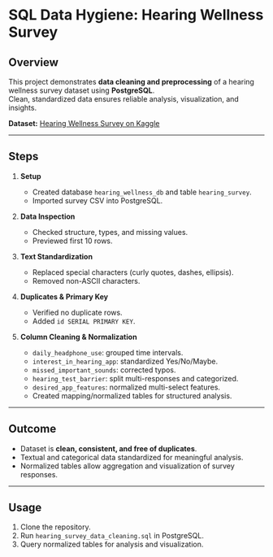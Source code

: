 # SQL Data Hygiene: Hearing Wellness Survey

## Overview
This project demonstrates **data cleaning and preprocessing** of a hearing wellness survey dataset using **PostgreSQL**.  
Clean, standardized data ensures reliable analysis, visualization, and insights.  

**Dataset:** [Hearing Wellness Survey on Kaggle](https://www.kaggle.com/datasets/adharshinikumar/2025-hearing-wellness-survey)

---

## Steps

1. **Setup**
   - Created database `hearing_wellness_db` and table `hearing_survey`.
   - Imported survey CSV into PostgreSQL.

2. **Data Inspection**
   - Checked structure, types, and missing values.
   - Previewed first 10 rows.

3. **Text Standardization**
   - Replaced special characters (curly quotes, dashes, ellipsis).
   - Removed non-ASCII characters.

4. **Duplicates & Primary Key**
   - Verified no duplicate rows.
   - Added `id SERIAL PRIMARY KEY`.

5. **Column Cleaning & Normalization**
   - `daily_headphone_use`: grouped time intervals.
   - `interest_in_hearing_app`: standardized Yes/No/Maybe.
   - `missed_important_sounds`: corrected typos.
   - `hearing_test_barrier`: split multi-responses and categorized.
   - `desired_app_features`: normalized multi-select features.
   - Created mapping/normalized tables for structured analysis.

---

## Outcome
- Dataset is **clean, consistent, and free of duplicates**.  
- Textual and categorical data standardized for meaningful analysis.  
- Normalized tables allow aggregation and visualization of survey responses.  

---

## Usage
1. Clone the repository.  
2. Run `hearing_survey_data_cleaning.sql` in PostgreSQL.  
3. Query normalized tables for analysis and visualization.
